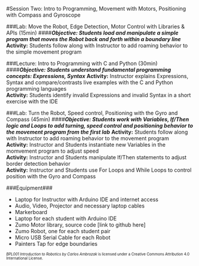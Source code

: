 #Session Two: Intro to Programming, Movement with Motors, Positioning with Compass and Gyroscope

###Lab: Move the Robot, Edge Detection, Motor Control with Libraries & APIs (15min)
####_**Objective: Students load and manipulate a simple program that moves the Robot back and forth within a boundary line**_
**Activity:** Students follow along with Instructor to add roaming behavior to the simple movement program<br>

###Lecture: Intro to Programming with C and Python (30min)
####_**Objective: Students understand fundamental programming concepts: Expressions, Syntax**_
**Activity:** Instructor explains Expressions, Syntax and compare/contrasts live examples with the C and Python programming languages<br>
**Activity:** Students identify invalid Expressions and invalid Syntax in a short exercise with the IDE

###Lab: Turn the Robot, Speed control, Positioning with the Gyro and Compass (45min)
####_**Objective: Students work with Variables, If/Then logic and Loops to add turning, speed control and positioning behavior to the movement program from the first lab**_
**Activity:** Students follow along with Instructor to add roaming behavior to the movement program<br>
**Activity:** Instructor and Students instantiate new Variables in the momvement program to adjust speed<br>
**Activity:** Instructor and Students manipulate If/Then statements to adjust border detection behavior<br>
**Activity:** Instructor and Students use For Loops and While Loops to control position with the Gyro and Compass

###Equipment###
* Laptop for Instructor with Arduino IDE and internet access
* Audio, Video, Projector and necessary laptop cables
* Markerboard
* Laptop for each student with Arduino IDE
* Zumo Motor library, source code [link to github here]
* Zumo Robot, one for each student pair
* Micro USB Serial Cable for each Robot
* Painters Tap for edge boundaries

<sup><sub>*BPL001 Introduction to Robotics by Carlos Ambrozak* is licensed under a Creative Commons Attribution 4.0 International License.</sub></sup>
